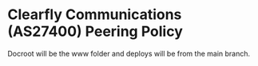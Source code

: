 # Clearfly Communications (AS27400) Peering Policy

Docroot will be the www folder and deploys will be from the main branch.
